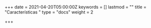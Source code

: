 +++
date = 2021-04-20T05:00:00Z
keywords = []
lastmod = ""
title = "Características "
type = "docs"
weight = 2

+++

